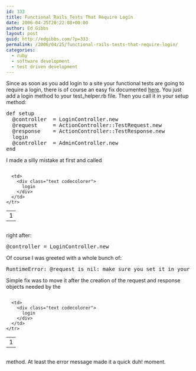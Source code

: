 ```yaml
---
id: 333
title: Functional Rails Tests That Require Login
date: 2006-04-25T20:22:08+00:00
author: Ed Gibbs
layout: post
guid: http://edgibbs.com/?p=333
permalink: /2006/04/25/functional-rails-tests-that-require-login/
categories:
  - ruby
  - software development
  - test driven development
---
```

Since as soon as you add login to a site your functional tests are going to require a login, there is of course an easy fix documented [here](http://wiki.rubyonrails.com/rails/pages/HowtoFunctionalTest). You just add a login method to your test_helper.rb file. Then you call it in your setup method:

<pre>def setup
  @controller  = LoginController.new
  @request     = ActionController::TestRequest.new
  @response    = ActionController::TestResponse.new
  login
  @controller  = AdminController.new
end
</pre>

I made a silly mistake at first and called

<div class="codecolorer-container text vibrant overflow-off" style="overflow:auto;white-space:nowrap;">
  <table cellspacing="0" cellpadding="0">
    <tr>
      <td class="line-numbers">
        <div>
          1<br />
        </div>
      </td>
      
      <td>
        <div class="text codecolorer">
          login
        </div>
      </td>
    </tr>
  </table>
</div>

right after:

<pre>@controller = LoginController.new</pre>

Of course I was greeted with a whole bunch of:

<pre>RuntimeError: @request is nil: make sure you set it in your test's setup method.</pre>

Simple fix was to move it after the creation of the request and response objects needed by the

<div class="codecolorer-container text vibrant overflow-off" style="overflow:auto;white-space:nowrap;">
  <table cellspacing="0" cellpadding="0">
    <tr>
      <td class="line-numbers">
        <div>
          1<br />
        </div>
      </td>
      
      <td>
        <div class="text codecolorer">
          login
        </div>
      </td>
    </tr>
  </table>
</div>

method. At least the error message made it a quick duh! moment.